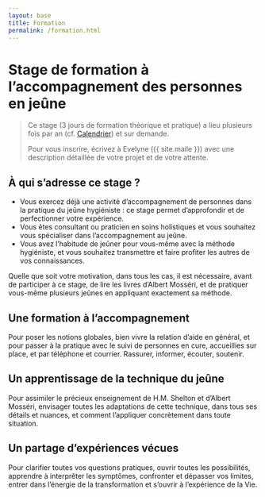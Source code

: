 ```yaml
---
layout: base
title: Formation
permalink: /formation.html
---
```


# Stage de formation à l’accompagnement des personnes en jeûne

> Ce stage (3 jours de formation théorique et pratique) a lieu plusieurs fois par an (cf. [Calendrier](/calendrier)) et sur demande.
>
> Pour vous inscrire, écrivez à Evelyne ({{ site.maile }}) avec une description détaillée de votre projet et de votre attente.

## À qui s’adresse ce stage ?
* Vous exercez déjà une activité d’accompagnement de personnes dans la pratique du jeûne hygiéniste&nbsp;: ce stage permet d’approfondir et de perfectionner votre expérience.
* Vous êtes consultant ou praticien en soins holistiques et vous souhaitez vous spécialiser dans l’accompagnement au jeûne.
* Vous avez l’habitude de jeûner pour vous-même avec la méthode hygiéniste, et vous souhaitez transmettre et faire profiter les autres de vos connaissances.

Quelle que soit votre motivation, dans tous les cas, il est nécessaire, avant de participer à ce stage, de lire les livres d’Albert Mosséri, et de pratiquer vous-même plusieurs jeûnes en appliquant exactement sa méthode.

## Une formation à l’accompagnement
Pour poser les notions globales, bien vivre la relation d’aide en général, et pour passer à la pratique avec le suivi de personnes en cure, accueillies sur place, et par téléphone et courrier. Rassurer, informer, écouter, soutenir.

## Un apprentissage de la technique du jeûne
Pour assimiler le précieux enseignement de H.M. Shelton et d’Albert Mosséri, envisager toutes les adaptations de cette technique, dans tous ses détails et nuances, et comment l’appliquer concrètement dans toute situation.

## Un partage d’expériences vécues
Pour clarifier toutes vos questions pratiques, ouvrir toutes les possibilités, apprendre à interprêter les symptômes, confronter et dépasser vos limites, entrer dans l’énergie de la transformation et s’ouvrir à l’expérience de la Vie.